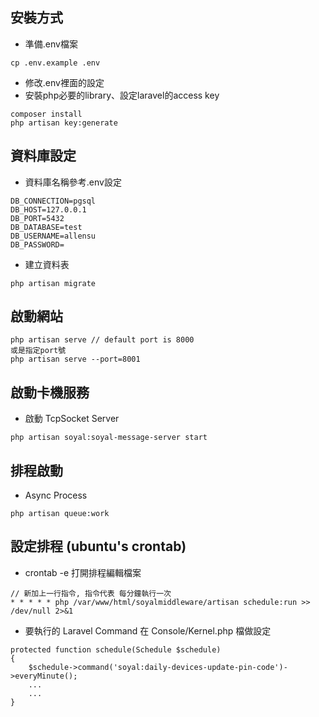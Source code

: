 ## 安裝方式
- 準備.env檔案
```
cp .env.example .env
```
- 修改.env裡面的設定
- 安裝php必要的library、設定laravel的access key
```
composer install
php artisan key:generate
```

## 資料庫設定
- 資料庫名稱參考.env設定
```
DB_CONNECTION=pgsql
DB_HOST=127.0.0.1
DB_PORT=5432
DB_DATABASE=test
DB_USERNAME=allensu
DB_PASSWORD=
```
- 建立資料表
```
php artisan migrate
```

## 啟動網站
```
php artisan serve // default port is 8000
或是指定port號
php artisan serve --port=8001 
```


## 啟動卡機服務
- 啟動 TcpSocket Server
```
php artisan soyal:soyal-message-server start
```

## 排程啟動
- Async Process
```
php artisan queue:work
```

## 設定排程 (ubuntu's crontab)
- crontab -e 打開排程編輯檔案
```
// 新加上一行指令, 指令代表 每分鐘執行一次
* * * * * php /var/www/html/soyalmiddleware/artisan schedule:run >> /dev/null 2>&1
```
- 要執行的 Laravel Command 在 Console/Kernel.php 檔做設定
```
protected function schedule(Schedule $schedule)
{
    $schedule->command('soyal:daily-devices-update-pin-code')->everyMinute();
    ...
    ...
}
```
